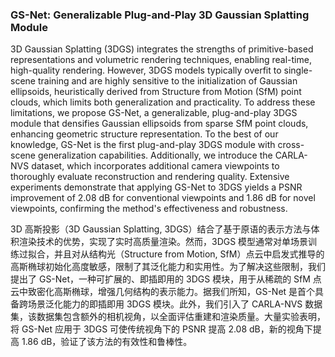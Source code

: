 ### GS-Net: Generalizable Plug-and-Play 3D Gaussian Splatting Module

3D Gaussian Splatting (3DGS) integrates the strengths of primitive-based representations and volumetric rendering techniques, enabling real-time, high-quality rendering. However, 3DGS models typically overfit to single-scene training and are highly sensitive to the initialization of Gaussian ellipsoids, heuristically derived from Structure from Motion (SfM) point clouds, which limits both generalization and practicality. To address these limitations, we propose GS-Net, a generalizable, plug-and-play 3DGS module that densifies Gaussian ellipsoids from sparse SfM point clouds, enhancing geometric structure representation. To the best of our knowledge, GS-Net is the first plug-and-play 3DGS module with cross-scene generalization capabilities. Additionally, we introduce the CARLA-NVS dataset, which incorporates additional camera viewpoints to thoroughly evaluate reconstruction and rendering quality. Extensive experiments demonstrate that applying GS-Net to 3DGS yields a PSNR improvement of 2.08 dB for conventional viewpoints and 1.86 dB for novel viewpoints, confirming the method's effectiveness and robustness.

3D 高斯投影（3D Gaussian Splatting, 3DGS）结合了基于原语的表示方法与体积渲染技术的优势，实现了实时高质量渲染。然而，3DGS 模型通常对单场景训练过拟合，并且对从结构光（Structure from Motion, SfM）点云中启发式推导的高斯椭球初始化高度敏感，限制了其泛化能力和实用性。为了解决这些限制，我们提出了 GS-Net，一种可扩展的、即插即用的 3DGS 模块，用于从稀疏的 SfM 点云中致密化高斯椭球，增强几何结构的表示能力。据我们所知，GS-Net 是首个具备跨场景泛化能力的即插即用 3DGS 模块。此外，我们引入了 CARLA-NVS 数据集，该数据集包含额外的相机视角，以全面评估重建和渲染质量。大量实验表明，将 GS-Net 应用于 3DGS 可使传统视角下的 PSNR 提高 2.08 dB，新的视角下提高 1.86 dB，验证了该方法的有效性和鲁棒性。
